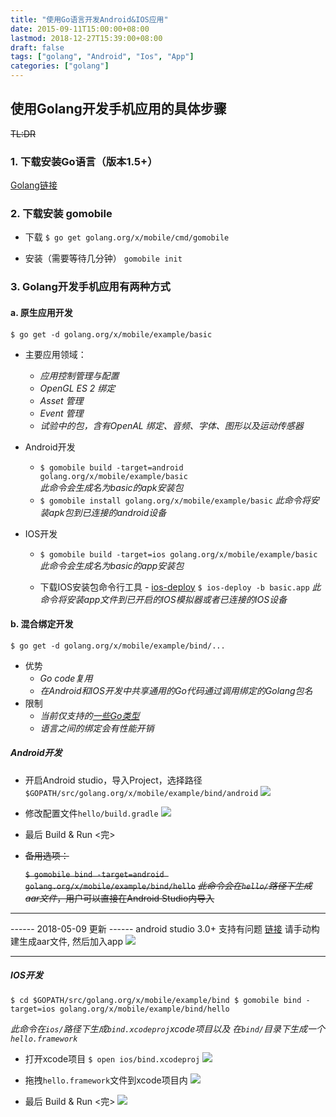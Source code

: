 ```yaml
---
title: "使用Go语言开发Android&IOS应用"
date: 2015-09-11T15:00:00+08:00
lastmod: 2018-12-27T15:39:00+08:00
draft: false
tags: ["golang", "Android", "Ios", "App"]
categories: ["golang"]
---
```


## 使用Golang开发手机应用的具体步骤    

~~TL:DR~~



### 1.  下载安装Go语言（版本1.5+）

[Golang链接](https://www.golang.org/)

### 2. 下载安装 gomobile
  * 下载
  `$ go get golang.org/x/mobile/cmd/gomobile`
  
  * 安装（需要等待几分钟）
  `gomobile init`

### 3. Golang开发手机应用有两种方式
  
#### a. 原生应用开发
  
`$ go get -d golang.org/x/mobile/example/basic`

* 主要应用领域：
    * *应用控制管理与配置*
    * *OpenGL ES 2 绑定*
    * *Asset 管理*
    * *Event 管理*
    * *试验中的包，含有OpenAL 绑定、音频、字体、图形以及运动传感器*

* Android开发
    * `$ gomobile build -target=android golang.org/x/mobile/example/basic`      
        *此命令会生成名为basic的apk安装包*
    * `$ gomobile install golang.org/x/mobile/example/basic`
        *此命令将安装apk包到已连接的android设备*
    
* IOS开发
    * `$ gomobile build -target=ios golang.org/x/mobile/example/basic`
        *此命令会生成名为basic的app安装包*
  
    * 下载IOS安装包命令行工具 - [ios-deploy](https://github.com/phonegap/ios-deploy)
    `$ ios-deploy -b basic.app`
      *此命令将安装app文件到已开启的IOS模拟器或者已连接的IOS设备*

#### b. 混合绑定开发

`$ go get -d golang.org/x/mobile/example/bind/...`

* 优势
    * *Go code复用*
    * *在Android和IOS开发中共享通用的Go代码通过调用绑定的Golang包名*
* 限制
    * *当前仅支持的[一些Go类型](https://godoc.org/golang.org/x/mobile/cmd/gobind)*
    * *语言之间的绑定会有性能开销*  

##### Android开发

* 开启Android studio，导入Project，选择路径`$GOPATH/src/golang.org/x/mobile/example/bind/android`
![](http://upload-images.jianshu.io/upload_images/590399-8b525b62a7525b9b.png?imageMogr2/auto-orient/strip%7CimageView2/2/w/1240)
      
* 修改配置文件`hello/build.gradle`
![](http://upload-images.jianshu.io/upload_images/590399-978f80b85d96ba06.png?imageMogr2/auto-orient/strip%7CimageView2/2/w/1240)

* 最后 Build & Run <完>
    
* ~~备用选项：~~
    
    ~~`$ gomobile bind -target=android golang.org/x/mobile/example/bind/hello`~~
    ~~*此命令会在`hello/`路径下生成aar文件*，用户可以直接在Android Studio内导入~~

---

------ 2018-05-09 更新 ------
android studio 3.0+ 支持有问题 [链接](https://github.com/golang/go/issues/23307)
请手动构建生成aar文件, 然后加入app
![](https://upload-images.jianshu.io/upload_images/590399-672bab2456d8da29.png?imageMogr2/auto-orient/strip%7CimageView2/2/w/1240)

---

##### IOS开发

`$ cd $GOPATH/src/golang.org/x/mobile/example/bind
$ gomobile bind -target=ios golang.org/x/mobile/example/bind/hello`

*此命令在`ios/`路径下生成`bind.xcodeproj`xcode项目以及 在`bind/`目录下生成一个 `hello.framework`*


* 打开xcode项目
`$ open ios/bind.xcodeproj`
![](http://upload-images.jianshu.io/upload_images/590399-38dca62cd4efb927.png?imageMogr2/auto-orient/strip%7CimageView2/2/w/1240)

* 拖拽`hello.framework`文件到xcode项目内
![](http://upload-images.jianshu.io/upload_images/590399-ecd13d0777599fbf.png?imageMogr2/auto-orient/strip%7CimageView2/2/w/1240)

* 最后 Build & Run <完>
    ![](http://upload-images.jianshu.io/upload_images/590399-c8484b110943783f.png?imageMogr2/auto-orient/strip%7CimageView2/2/w/1240)
